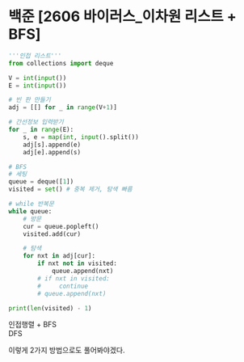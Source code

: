 # 백준 [2606 바이러스_이차원 리스트 + BFS]
```python
'''인접 리스트'''
from collections import deque

V = int(input())
E = int(input())

# 빈 판 만들기
adj = [[] for _ in range(V+1)]

# 간선정보 입력받기
for _ in range(E):
    s, e = map(int, input().split())
    adj[s].append(e)
    adj[e].append(s)

# BFS
# 세팅
queue = deque([1])
visited = set() # 중복 제거, 탐색 빠름

# while 반복문
while queue:
    # 방문
    cur = queue.popleft()
    visited.add(cur)

    # 탐색
    for nxt in adj[cur]:
        if nxt not in visited:
            queue.append(nxt)
        # if nxt in visited:
        #     continue
        # queue.append(nxt)

print(len(visited) - 1)
```
인접행렬 + BFS                
DFS            


이렇게 2가지 방법으로도 풀어봐야겠다.
